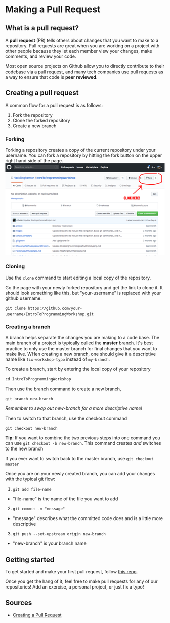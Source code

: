 # Making a Pull Request

## What is a pull request?
A **pull request** (PR) tells others about changes that you want to make to a repository. Pull requests are great when you are working on a project with other people because they let each member view your changes, make comments, and review your code.

Most open source projects on Github allow you to directly contribute to their codebase via a pull request, and many tech companies use pull requests as a way to ensure that code is **peer reviewed**.

## Creating a pull request
A common flow for a pull request is as follows:

1. Fork the repository
2. Clone the forked repository
3. Create a new branch

### Forking
Forking a repository creates a copy of the current repository under your username. You can fork a repository by hitting the fork button on the upper right hand side of the page.
![forking repo](images/fork_repo.png)

### Cloning
Use the `clone` command to start editing a local copy of the repository.

Go the page with your newly forked repository and get the link to clone it. It should look something like this, but "your-username" is replaced with your github username.

`git clone https://github.com/your-username/IntroToProgrammingWorkshop.git`

### Creating a branch
A branch helps separate the changes you are making to a code base. The main branch of a project is typically called the **master** branch. It's best practice to only use the master branch for final changes that you want to make live. WHen creating a new branch, one should give it a descriptive name like `fix-workshop-typo` instead of `my-branch`.

To create a branch, start by entering the local copy of your repository

`cd IntroToProgrammingWorkshop`

Then use the branch command to create a new branch,

`git branch new-branch`

*Remember to swap out new-branch for a more descriptive name!*

Then to switch to that branch, use the checkout command

`git checkout new-branch`

**Tip**: If you want to combine the two previous steps into one command you can use `git checkout -b new-branch`. This command creates *and* switches to the new branch

If you ever want to switch back to the master branch, use `git checkout master`

Once you are on your newly created branch, you can add your changes with the typical git flow:

1. `git add file-name`
  * "file-name" is the name of the file you want to add
2. `git commit -m "message"`
 * "message" describes what the committed code does and is a little more descriptive
3. `git push --set-upstream origin new-branch`
 * "new-branch" is your branch name

## Getting started
To get started and make your first pull request, follow [this repo](https://github.com/firstcontributions/first-contributions).

Once you get the hang of it, feel free to make pull requests for any of our repositories! Add an exercise, a personal project, or just fix a typo!

## Sources
* [Creating a Pull Request](https://www.digitalocean.com/community/tutorials/how-to-create-a-pull-request-on-github)
